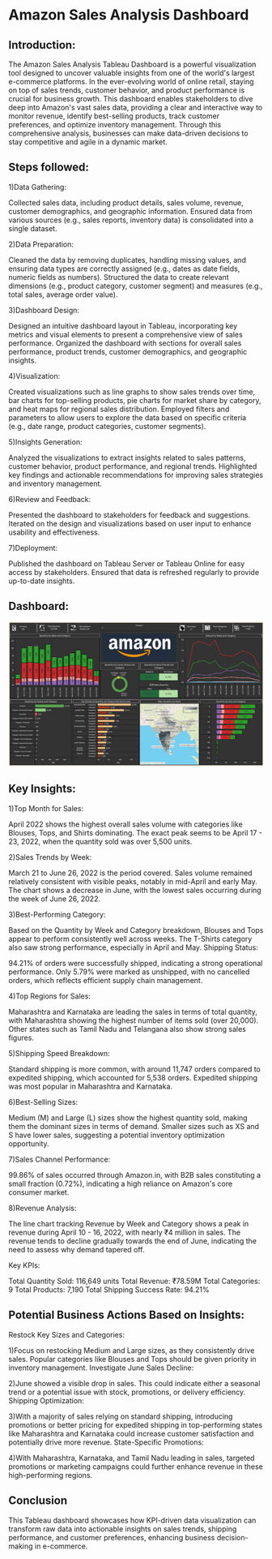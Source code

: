 # Amazon Sales Analysis Dashboard

## Introduction:

The Amazon Sales Analysis Tableau Dashboard is a powerful visualization tool designed to uncover valuable insights from one of the world's largest e-commerce platforms. In the ever-evolving world of online retail, staying on top of sales trends, customer behavior, and product performance is crucial for business growth. This dashboard enables stakeholders to dive deep into Amazon's vast sales data, providing a clear and interactive way to monitor revenue, identify best-selling products, track customer preferences, and optimize inventory management. Through this comprehensive analysis, businesses can make data-driven decisions to stay competitive and agile in a dynamic market.


## Steps followed:

1)Data Gathering:

Collected sales data, including product details, sales volume, revenue, customer demographics, and geographic information.
Ensured data from various sources (e.g., sales reports, inventory data) is consolidated into a single dataset.

2)Data Preparation:

Cleaned the data by removing duplicates, handling missing values, and ensuring data types are correctly assigned (e.g., dates as date fields, numeric fields as numbers).
Structured the data to create relevant dimensions (e.g., product category, customer segment) and measures (e.g., total sales, average order value).

3)Dashboard Design:

Designed an intuitive dashboard layout in Tableau, incorporating key metrics and visual elements to present a comprehensive view of sales performance.
Organized the dashboard with sections for overall sales performance, product trends, customer demographics, and geographic insights.

4)Visualization:

Created visualizations such as line graphs to show sales trends over time, bar charts for top-selling products, pie charts for market share by category, and heat maps for regional sales distribution.
Employed filters and parameters to allow users to explore the data based on specific criteria (e.g., date range, product categories, customer segments).

5)Insights Generation:

Analyzed the visualizations to extract insights related to sales patterns, customer behavior, product performance, and regional trends.
Highlighted key findings and actionable recommendations for improving sales strategies and inventory management.

6)Review and Feedback:

Presented the dashboard to stakeholders for feedback and suggestions.
Iterated on the design and visualizations based on user input to enhance usability and effectiveness.

7)Deployment:

Published the dashboard on Tableau Server or Tableau Online for easy access by stakeholders.
Ensured that data is refreshed regularly to provide up-to-date insights.

## Dashboard:

![Dasgboard](https://github.com/Sakshiistwal13/Amazon-Sales-Analysis-Dashboard/blob/main/Amazon.png)

## Key Insights:

1)Top Month for Sales:

April 2022 shows the highest overall sales volume with categories like Blouses, Tops, and Shirts dominating.
The exact peak seems to be April 17 - 23, 2022, when the quantity sold was over 5,500 units.

2)Sales Trends by Week:

March 21 to June 26, 2022 is the period covered.
Sales volume remained relatively consistent with visible peaks, notably in mid-April and early May.
The chart shows a decrease in June, with the lowest sales occurring during the week of June 26, 2022.

3)Best-Performing Category:

Based on the Quantity by Week and Category breakdown, Blouses and Tops appear to perform consistently well across weeks.
The T-Shirts category also saw strong performance, especially in April and May.
Shipping Status:

94.21% of orders were successfully shipped, indicating a strong operational performance.
Only 5.79% were marked as unshipped, with no cancelled orders, which reflects efficient supply chain management.

4)Top Regions for Sales:

Maharashtra and Karnataka are leading the sales in terms of total quantity, with Maharashtra showing the highest number of items sold (over 20,000).
Other states such as Tamil Nadu and Telangana also show strong sales figures.

5)Shipping Speed Breakdown:

Standard shipping is more common, with around 11,747 orders compared to expedited shipping, which accounted for 5,538 orders.
Expedited shipping was most popular in Maharashtra and Karnataka.

6)Best-Selling Sizes:

Medium (M) and Large (L) sizes show the highest quantity sold, making them the dominant sizes in terms of demand.
Smaller sizes such as XS and S have lower sales, suggesting a potential inventory optimization opportunity.

7)Sales Channel Performance:

99.86% of sales occurred through Amazon.in, with B2B sales constituting a small fraction (0.72%), indicating a high reliance on Amazon's core consumer market.

8)Revenue Analysis:

The line chart tracking Revenue by Week and Category shows a peak in revenue during April 10 - 16, 2022, with nearly ₹4 million in sales.
The revenue tends to decline gradually towards the end of June, indicating the need to assess why demand tapered off.


 Key KPIs:

Total Quantity Sold: 116,649 units
Total Revenue: ₹78.59M
Total Categories: 9
Total Products: 7,190
Total Shipping Success Rate: 94.21%

## Potential Business Actions Based on Insights:

Restock Key Sizes and Categories:

1)Focus on restocking Medium and Large sizes, as they consistently drive sales.
Popular categories like Blouses and Tops should be given priority in inventory management.
Investigate June Sales Decline:

2)June showed a visible drop in sales. This could indicate either a seasonal trend or a potential issue with stock, promotions, or delivery efficiency.
Shipping Optimization:

3)With a majority of sales relying on standard shipping, introducing promotions or better pricing for expedited shipping in top-performing states like Maharashtra and Karnataka could increase customer satisfaction and potentially drive more revenue.
State-Specific Promotions:

4)With Maharashtra, Karnataka, and Tamil Nadu leading in sales, targeted promotions or marketing campaigns could further enhance revenue in these high-performing regions.


## Conclusion

This Tableau dashboard showcases how KPI-driven data visualization can transform raw data into actionable insights on sales trends, shipping performance, and customer preferences, enhancing business decision-making in e-commerce.

